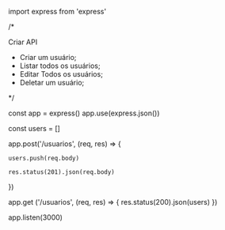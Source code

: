import express from 'express'

/*

Criar API

- Criar um usuário;
- Listar todos os usuários;
- Editar Todos os usuários;
- Deletar um usuário;

*/

const app = express()
app.use(express.json())

const users = []

app.post('/usuarios', (req, res) => {
 
    users.push(req.body)

    res.status(201).json(req.body)

})

app.get ('/usuarios', (req, res) => {
    res.status(200).json(users)
})

app.listen(3000)